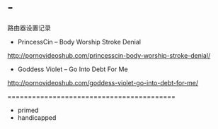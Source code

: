 # -
路由器设置记录

- PrincessCin – Body Worship Stroke Denial

http://pornovideoshub.com/princesscin-body-worship-stroke-denial/ 

- Goddess Violet – Go Into Debt For Me

http://pornovideoshub.com/goddess-violet-go-into-debt-for-me/

=========================================

- primed
- handicapped
